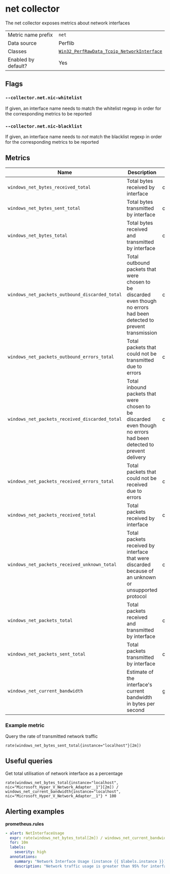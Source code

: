 # net collector

The net collector exposes metrics about network interfaces

|||
-|-
Metric name prefix  | `net`
Data source         | Perflib
Classes             | [`Win32_PerfRawData_Tcpip_NetworkInterface`](https://technet.microsoft.com/en-us/security/aa394340(v=vs.80))
Enabled by default? | Yes

## Flags

### `--collector.net.nic-whitelist`

If given, an interface name needs to match the whitelist regexp in order for the corresponding metrics to be reported

### `--collector.net.nic-blacklist`

If given, an interface name needs to *not* match the blacklist regexp in order for the corresponding metrics to be reported

## Metrics

Name | Description | Type | Labels
-----|-------------|------|-------
`windows_net_bytes_received_total` | Total bytes received by interface | counter | `nic`
`windows_net_bytes_sent_total` | Total bytes transmitted by interface | counter | `nic`
`windows_net_bytes_total` | Total bytes received and transmitted by interface | counter | `nic`
`windows_net_packets_outbound_discarded_total` | Total outbound packets that were chosen to be discarded even though no errors had been detected to prevent transmission | counter | `nic`
`windows_net_packets_outbound_errors_total` | Total packets that could not be transmitted due to errors | counter | `nic`
`windows_net_packets_received_discarded_total` | Total inbound packets that were chosen to be discarded even though no errors had been detected to prevent delivery | counter | `nic`
`windows_net_packets_received_errors_total` | Total packets that could not be received due to errors  | counter | `nic`
`windows_net_packets_received_total` | Total packets received by interface | counter | `nic`
`windows_net_packets_received_unknown_total` | Total packets received by interface that were discarded because of an unknown or unsupported protocol | counter | `nic`
`windows_net_packets_total` | Total packets received and transmitted by interface | counter | `nic`
`windows_net_packets_sent_total` | Total packets transmitted by interface | counter | `nic`
`windows_net_current_bandwidth` | Estimate of the interface's current bandwidth in bytes per second | gauge | `nic`

### Example metric
Query the rate of transmitted network traffic
```
rate(windows_net_bytes_sent_total{instance="localhost"}[2m])
```

## Useful queries
Get total utilisation of network interface as a percentage
```
rate(windows_net_bytes_total{instance="localhost", nic="Microsoft_Hyper_V_Network_Adapter__1"}[2m]) / windows_net_current_bandwidth{instance="localhost", nic="Microsoft_Hyper_V_Network_Adapter__1"} * 100
```

## Alerting examples
**prometheus.rules**
```yaml
- alert: NetInterfaceUsage
  expr: rate(windows_net_bytes_total[2m]) / windows_net_current_bandwidth * 100 > 95
  for: 10m
  labels:
    severity: high
  annotations:
    summary: "Network Interface Usage (instance {{ $labels.instance }})"
    description: "Network traffic usage is greater than 95% for interface {{ $labels.nic }}\n  VALUE = {{ $value }}\n  LABELS: {{ $labels }}"
```
